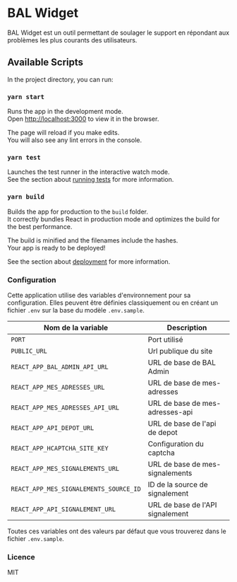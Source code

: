 # BAL Widget

BAL Widget est un outil permettant de soulager le support en répondant aux problèmes les plus courants des utilisateurs.

## Available Scripts

In the project directory, you can run:

### `yarn start`

Runs the app in the development mode.\
Open [http://localhost:3000](http://localhost:3000) to view it in the browser.

The page will reload if you make edits.\
You will also see any lint errors in the console.

### `yarn test`

Launches the test runner in the interactive watch mode.\
See the section about [running tests](https://facebook.github.io/create-react-app/docs/running-tests) for more information.

### `yarn build`

Builds the app for production to the `build` folder.\
It correctly bundles React in production mode and optimizes the build for the best performance.

The build is minified and the filenames include the hashes.\
Your app is ready to be deployed!

See the section about [deployment](https://facebook.github.io/create-react-app/docs/deployment) for more information.

### Configuration

Cette application utilise des variables d'environnement pour sa configuration.
Elles peuvent être définies classiquement ou en créant un fichier `.env` sur la base du modèle `.env.sample`.

| Nom de la variable                     | Description                      |
| -------------------------------------- | -------------------------------- |
| `PORT`                                 | Port utilisé                     |
| `PUBLIC_URL`                           | Url publique du site             |
| `REACT_APP_BAL_ADMIN_API_URL`          | URL de base de BAL Admin         |
| `REACT_APP_MES_ADRESSES_URL`           | URL de base de mes-adresses      |
| `REACT_APP_MES_ADRESSES_API_URL`       | URL de base de mes-adresses-api  |
| `REACT_APP_API_DEPOT_URL`              | URL de base de l'api de depot    |
| `REACT_APP_HCAPTCHA_SITE_KEY`          | Configuration du captcha         |
| `REACT_APP_MES_SIGNALEMENTS_URL`       | URL de base de mes-signalements  |
| `REACT_APP_MES_SIGNALEMENTS_SOURCE_ID` | ID de la source de signalement   |
| `REACT_APP_API_SIGNALEMENT_URL`        | URL de base de l'API signalement |

Toutes ces variables ont des valeurs par défaut que vous trouverez dans le fichier `.env.sample`.

### Licence

MIT
